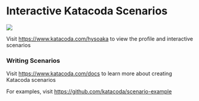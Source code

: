 # Interactive Katacoda Scenarios

[![](http://shields.katacoda.com/katacoda/hysoaka/count.svg)](https://www.katacoda.com/hysoaka "Get your profile on Katacoda.com")

Visit https://www.katacoda.com/hysoaka to view the profile and interactive scenarios

### Writing Scenarios
Visit https://www.katacoda.com/docs to learn more about creating Katacoda scenarios

For examples, visit https://github.com/katacoda/scenario-example
